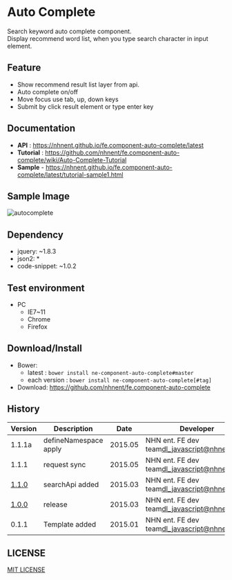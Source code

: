 Auto Complete
===============
Search keyword auto complete component.<br>
Display recommend word list, when you type search character in input element.

## Feature
* Show recommend result list layer from api.
* Auto complete on/off
* Move focus use tab, up, down keys
* Submit by click result element or type enter key

## Documentation
* **API** : https://nhnent.github.io/fe.component-auto-complete/latest
* **Tutorial** : https://github.com/nhnent/fe.component-auto-complete/wiki/Auto-Complete-Tutorial
* **Sample** - https://nhnent.github.io/fe.component-auto-complete/latest/tutorial-sample1.html


## Sample Image
![autocomplete](https://cloud.githubusercontent.com/assets/11814228/8348687/f73f696c-1b50-11e5-88a4-d503fd1c05b6.png)

## Dependency
* jquery: ~1.8.3
* json2: *
* code-snippet: ~1.0.2

## Test environment
* PC
	* IE7~11
	* Chrome
	* Firefox


## Download/Install
* Bower:
   * latest : `bower install ne-component-auto-complete#master`
   * each version : `bower install ne-component-auto-complete[#tag]`
* Download: https://github.com/nhnent/fe.component-auto-complete

## History
| Version | Description | Date | Developer |
| ---- | ---- | ---- | ---- |
| 1.1.1a | defineNamespace apply | 2015.05 | NHN ent. FE dev team<dl_javascript@nhnent.com> |
| 1.1.1 | request sync | 2015.05 |  NHN ent. FE dev team<dl_javascript@nhnent.com> |
| <a href="https://github.nhnent.com/pages/fe/component-auto-complete/1.1.0">1.1.0</a> | searchApi added | 2015.03 |  NHN ent. FE dev team<dl_javascript@nhnent.com> |
| <a href="https://github.nhnent.com/pages/fe/component-auto-complete/1.1.0">1.0.0</a> | release | 2015.03 |  NHN ent. FE dev team<dl_javascript@nhnent.com> |
| 0.1.1 | Template added | 2015.01 | NHN ent. FE dev team<dl_javascript@nhnent.com> |


## LICENSE
[MIT LICENSE](LICENSE)
